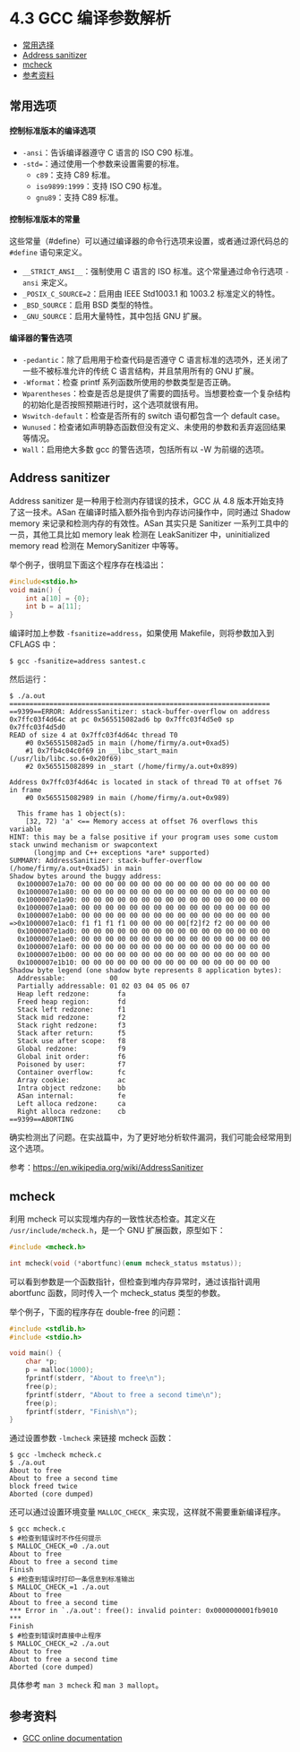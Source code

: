 # 4.3 GCC 编译参数解析

- [常用选择](#常用选项)
- [Address sanitizer](#address-sanitizer)
- [mcheck](#mcheck)
- [参考资料](#参考资料)


## 常用选项
#### 控制标准版本的编译选项
- `-ansi`：告诉编译器遵守 C 语言的 ISO C90 标准。
- `-std=`：通过使用一个参数来设置需要的标准。
  - `c89`：支持 C89 标准。
  - `iso9899:1999`：支持 ISO C90 标准。
  - `gnu89`：支持 C89 标准。

#### 控制标准版本的常量
这些常量（#define）可以通过编译器的命令行选项来设置，或者通过源代码总的 `#define` 语句来定义。
- `__STRICT_ANSI__`：强制使用 C 语言的 ISO 标准。这个常量通过命令行选项 `-ansi` 来定义。
- `_POSIX_C_SOURCE=2`：启用由 IEEE Std1003.1 和 1003.2 标准定义的特性。
- `_BSD_SOURCE`：启用 BSD 类型的特性。
- `_GNU_SOURCE`：启用大量特性，其中包括 GNU 扩展。

#### 编译器的警告选项
- `-pedantic`：除了启用用于检查代码是否遵守 C 语言标准的选项外，还关闭了一些不被标准允许的传统 C 语言结构，并且禁用所有的 GNU 扩展。
- `-Wformat`：检查 printf 系列函数所使用的参数类型是否正确。
- `Wparentheses`：检查是否总是提供了需要的圆括号。当想要检查一个复杂结构的初始化是否按照预期进行时，这个选项就很有用。
- `Wswitch-default`：检查是否所有的 switch 语句都包含一个 default case。
- `Wunused`：检查诸如声明静态函数但没有定义、未使用的参数和丢弃返回结果等情况。
- `Wall`：启用绝大多数 gcc 的警告选项，包括所有以 -W 为前缀的选项。


## Address sanitizer
Address sanitizer 是一种用于检测内存错误的技术，GCC 从 4.8 版本开始支持了这一技术。ASan 在编译时插入额外指令到内存访问操作中，同时通过 Shadow memory 来记录和检测内存的有效性。ASan 其实只是 Sanitizer 一系列工具中的一员，其他工具比如 memory leak 检测在 LeakSanitizer 中，uninitialized memory read 检测在 MemorySanitizer 中等等。

举个例子，很明显下面这个程序存在栈溢出：
```C
#include<stdio.h>
void main() {
    int a[10] = {0};
    int b = a[11];
}
```
编译时加上参数 `-fsanitize=address`，如果使用 Makefile，则将参数加入到 CFLAGS 中：
```
$ gcc -fsanitize=address santest.c
```
然后运行：
```
$ ./a.out 
=================================================================
==9399==ERROR: AddressSanitizer: stack-buffer-overflow on address 0x7ffc03f4d64c at pc 0x565515082ad6 bp 0x7ffc03f4d5e0 sp 0x7ffc03f4d5d0
READ of size 4 at 0x7ffc03f4d64c thread T0
    #0 0x565515082ad5 in main (/home/firmy/a.out+0xad5)
    #1 0x7fb4c04c0f69 in __libc_start_main (/usr/lib/libc.so.6+0x20f69)
    #2 0x565515082899 in _start (/home/firmy/a.out+0x899)

Address 0x7ffc03f4d64c is located in stack of thread T0 at offset 76 in frame
    #0 0x565515082989 in main (/home/firmy/a.out+0x989)

  This frame has 1 object(s):
    [32, 72) 'a' <== Memory access at offset 76 overflows this variable
HINT: this may be a false positive if your program uses some custom stack unwind mechanism or swapcontext
      (longjmp and C++ exceptions *are* supported)
SUMMARY: AddressSanitizer: stack-buffer-overflow (/home/firmy/a.out+0xad5) in main
Shadow bytes around the buggy address:
  0x1000007e1a70: 00 00 00 00 00 00 00 00 00 00 00 00 00 00 00 00
  0x1000007e1a80: 00 00 00 00 00 00 00 00 00 00 00 00 00 00 00 00
  0x1000007e1a90: 00 00 00 00 00 00 00 00 00 00 00 00 00 00 00 00
  0x1000007e1aa0: 00 00 00 00 00 00 00 00 00 00 00 00 00 00 00 00
  0x1000007e1ab0: 00 00 00 00 00 00 00 00 00 00 00 00 00 00 00 00
=>0x1000007e1ac0: f1 f1 f1 f1 00 00 00 00 00[f2]f2 f2 00 00 00 00
  0x1000007e1ad0: 00 00 00 00 00 00 00 00 00 00 00 00 00 00 00 00
  0x1000007e1ae0: 00 00 00 00 00 00 00 00 00 00 00 00 00 00 00 00
  0x1000007e1af0: 00 00 00 00 00 00 00 00 00 00 00 00 00 00 00 00
  0x1000007e1b00: 00 00 00 00 00 00 00 00 00 00 00 00 00 00 00 00
  0x1000007e1b10: 00 00 00 00 00 00 00 00 00 00 00 00 00 00 00 00
Shadow byte legend (one shadow byte represents 8 application bytes):
  Addressable:           00
  Partially addressable: 01 02 03 04 05 06 07 
  Heap left redzone:       fa
  Freed heap region:       fd
  Stack left redzone:      f1
  Stack mid redzone:       f2
  Stack right redzone:     f3
  Stack after return:      f5
  Stack use after scope:   f8
  Global redzone:          f9
  Global init order:       f6
  Poisoned by user:        f7
  Container overflow:      fc
  Array cookie:            ac
  Intra object redzone:    bb
  ASan internal:           fe
  Left alloca redzone:     ca
  Right alloca redzone:    cb
==9399==ABORTING
```
确实检测出了问题。在实战篇中，为了更好地分析软件漏洞，我们可能会经常用到这个选项。

参考：https://en.wikipedia.org/wiki/AddressSanitizer


## mcheck
利用 mcheck 可以实现堆内存的一致性状态检查。其定义在 `/usr/include/mcheck.h`，是一个 GNU 扩展函数，原型如下：
```c
#include <mcheck.h>

int mcheck(void (*abortfunc)(enum mcheck_status mstatus));
```
可以看到参数是一个函数指针，但检查到堆内存异常时，通过该指针调用 abortfunc 函数，同时传入一个 mcheck_status 类型的参数。

举个例子，下面的程序存在 double-free 的问题：
```c
#include <stdlib.h>
#include <stdio.h>

void main() {
    char *p;
    p = malloc(1000);
    fprintf(stderr, "About to free\n");
    free(p);
    fprintf(stderr, "About to free a second time\n");
    free(p);
    fprintf(stderr, "Finish\n");
}
```
通过设置参数 `-lmcheck` 来链接 mcheck 函数：
```
$ gcc -lmcheck mcheck.c 
$ ./a.out 
About to free
About to free a second time
block freed twice
Aborted (core dumped)
```

还可以通过设置环境变量 `MALLOC_CHECK_` 来实现，这样就不需要重新编译程序。
```
$ gcc mcheck.c
$ #检查到错误时不作任何提示
$ MALLOC_CHECK_=0 ./a.out 
About to free
About to free a second time
Finish
$ #检查到错误时打印一条信息到标准输出
$ MALLOC_CHECK_=1 ./a.out 
About to free
About to free a second time
*** Error in `./a.out': free(): invalid pointer: 0x0000000001fb9010 ***
Finish
$ #检查到错误时直接中止程序
$ MALLOC_CHECK_=2 ./a.out 
About to free
About to free a second time
Aborted (core dumped)
```
具体参考 `man 3 mcheck` 和 `man 3 mallopt`。


## 参考资料
- [GCC online documentation](https://gcc.gnu.org/onlinedocs/)

